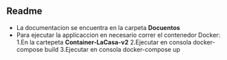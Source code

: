 ## Readme

- La documentacion se encuentra en la carpeta **Docuentos**
- Para ejecutar la applicaccion en necesario correr el contenedor Docker:
    1.En la cartepeta **Container-LaCasa-v2**
    2.Ejecutar en consola docker-compose build
    3.Ejecutar en consola docker-compose up
